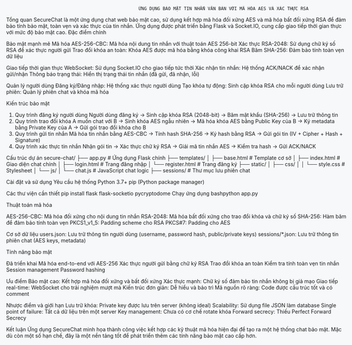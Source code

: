                                                       ỨNG DỤNG BẢO MẬT TIN NHẮN VĂN BẢN VỚI MÃ HÓA AES VÀ XÁC THỰC RSA
Tổng quan
SecureChat là một ứng dụng chat web bảo mật cao, sử dụng kết hợp mã hóa đối xứng AES và mã hóa bất đối xứng RSA để đảm bảo tính bảo mật, toàn vẹn và xác thực của tin nhắn. Ứng dụng được phát triển bằng Flask và Socket.IO, cung cấp giao tiếp thời gian thực với mức độ bảo mật cao.
Đặc điểm chính

Bảo mật mạnh mẽ
Mã hóa AES-256-CBC: Mã hóa nội dung tin nhắn với thuật toán AES 256-bit
Xác thực RSA-2048: Sử dụng chữ ký số RSA để xác thực người gửi
Trao đổi khóa an toàn: Khóa AES được mã hóa bằng khóa công khai RSA
Băm SHA-256: Đảm bảo tính toàn vẹn dữ liệu

Giao tiếp thời gian thực
WebSocket: Sử dụng Socket.IO cho giao tiếp tức thời
Xác nhận tin nhắn: Hệ thống ACK/NACK để xác nhận gửi/nhận
Thông báo trạng thái: Hiển thị trạng thái tin nhắn (đã gửi, đã nhận, lỗi)

Quản lý người dùng
Đăng ký/Đăng nhập: Hệ thống xác thực người dùng
Tạo khóa tự động: Sinh cặp khóa RSA cho mỗi người dùng
Lưu trữ phiên: Quản lý phiên chat và khóa mã hóa

Kiến trúc bảo mật
1. Quy trình đăng ký người dùng
Người dùng đăng ký → Sinh cặp khóa RSA (2048-bit) → Băm mật khẩu (SHA-256) → Lưu trữ thông tin
2. Quy trình trao đổi khóa
A muốn chat với B → Sinh khóa AES ngẫu nhiên → Mã hóa khóa AES bằng Public Key của B → 
Ký metadata bằng Private Key của A → Gửi gói trao đổi khóa cho B
3. Quy trình gửi tin nhắn
Mã hóa tin nhắn bằng AES-CBC → Tính hash SHA-256 → Ký hash bằng RSA → 
Gửi gói tin (IV + Cipher + Hash + Signature)
4. Quy trình xác thực tin nhắn
Nhận gói tin → Xác thực chữ ký RSA → Giải mã tin nhắn AES → Kiểm tra hash → 
Gửi ACK/NACK

Cấu trúc dự án
secure-chat/
├── app.py                 # Ứng dụng Flask chính
├── templates/
│   ├── base.html         # Template cơ sở
│   ├── index.html        # Giao diện chat chính
│   ├── login.html        # Trang đăng nhập
│   └── register.html     # Trang đăng ký
├── static/
│   ├── css/
│   │   └── style.css     # Stylesheet
│   └── js/
│       └── chat.js       # JavaScript chat logic
├── sessions/             # Thư mục lưu phiên chat

Cài đặt và sử dụng
Yêu cầu hệ thống
Python 3.7+
pip (Python package manager)

Các thư viện cần thiết
pip install flask flask-socketio pycryptodome
Chạy ứng dụng
bashpython app.py

Thuật toán mã hóa

AES-256-CBC: Mã hóa đối xứng cho nội dung tin nhắn
RSA-2048: Mã hóa bất đối xứng cho trao đổi khóa và chữ ký số
SHA-256: Hàm băm để đảm bảo tính toàn vẹn
PKCS1_v1_5: Padding scheme cho RSA
PKCS#7: Padding cho AES

Cơ sở dữ liệu
users.json: Lưu trữ thông tin người dùng (username, password hash, public/private keys)
sessions/*.json: Lưu trữ thông tin phiên chat (AES keys, metadata)

Tính năng bảo mật

Đã triển khai
Mã hóa end-to-end với AES-256
Xác thực người gửi bằng chữ ký RSA
Trao đổi khóa an toàn
Kiểm tra tính toàn vẹn tin nhắn
Session management
Password hashing

Ưu điểm
Bảo mật cao: Kết hợp mã hóa đối xứng và bất đối xứng
Xác thực mạnh: Chữ ký số đảm bảo tin nhắn không bị giả mạo
Giao tiếp real-time: WebSocket cho trải nghiệm mượt mà
Kiến trúc đơn giản: Dễ hiểu và bảo trì
Mã nguồn rõ ràng: Code được cấu trúc tốt và có comment

Nhược điểm và giới hạn
Lưu trữ khóa: Private key được lưu trên server (không ideal)
Scalability: Sử dụng file JSON làm database
Single point of failure: Tất cả dữ liệu trên một server
Key management: Chưa có cơ chế rotate khóa
Forward secrecy: Thiếu Perfect Forward Secrecy

Kết luận
Ứng dụng SecureChat minh họa thành công việc kết hợp các kỹ thuật mã hóa hiện đại để tạo ra một hệ thống chat bảo mật. Mặc dù còn một số hạn chế, đây là một nền tảng tốt để phát triển thêm các tính năng bảo mật cao cấp hơn.


<!DOCTYPE html>
<html lang="en">
<head>
    <meta charset="UTF-8">
    <meta name="viewport" content="width=device-width, initial-scale=1.0">
    <title>SecureChat Screenshots</title>
    <style>
        body {
            font-family: -apple-system, BlinkMacSystemFont, 'Segoe UI', 'Roboto', sans-serif;
            max-width: 1200px;
            margin: 0 auto;
            padding: 20px;
            background-color: #f6f8fa;
        }
        
        .container {
            background: white;
            border-radius: 8px;
            padding: 30px;
            box-shadow: 0 1px 3px rgba(0,0,0,0.1);
        }
        
        h1 {
            color: #24292e;
            border-bottom: 1px solid #e1e4e8;
            padding-bottom: 10px;
        }
        
        .image-section {
            margin: 30px 0;
        }
        
        .image-grid {
            display: grid;
            grid-template-columns: 1fr 1fr;
            gap: 20px;
            margin: 20px 0;
        }
        
        .image-container {
            text-align: center;
            border: 1px solid #e1e4e8;
            border-radius: 6px;
            padding: 10px;
            background: #f6f8fa;
        }
        
        .image-container img {
            max-width: 100%;
            height: auto;
            border-radius: 4px;
            box-shadow: 0 2px 8px rgba(0,0,0,0.1);
        }
        
        .image-caption {
            margin-top: 10px;
            font-size: 14px;
            color: #586069;
            font-weight: 500;
        }
        
        .single-image {
            text-align: center;
            margin: 20px 0;
        }
        
        .single-image img {
            max-width: 80%;
            height: auto;
            border: 1px solid #e1e4e8;
            border-radius: 6px;
            box-shadow: 0 2px 8px rgba(0,0,0,0.1);
        }
        
        @media (max-width: 768px) {
            .image-grid {
                grid-template-columns: 1fr;
            }
        }
    </style>
</head>
<body>
    <div class="container">
        <h1>🔒 SecureChat Application Screenshots</h1>
        
        <div class="image-section">
            <h2>Login Interface</h2>
            <div class="image-grid">
                <div class="image-container">
                    <img src="image1.png" alt="SecureChat Login - User ngocngungok">
                    <div class="image-caption">User: ngocngungok</div>
                </div>
                <div class="image-container">
                    <img src="image2.png" alt="SecureChat Login - User toine">
                    <div class="image-caption">User: toine</div>
                </div>
            </div>
        </div>
        
        <div class="image-section">
            <h2>Chat Dashboard</h2>
            <div class="image-grid">
                <div class="image-container">
                    <img src="image3.png" alt="Chat Interface - ngocngungok view">
                    <div class="image-caption">ngocngungok's Dashboard</div>
                </div>
                <div class="image-container">
                    <img src="image4.png" alt="Chat Interface - toine view">
                    <div class="image-caption">toine's Dashboard</div>
                </div>
            </div>
        </div>
        
        <div class="image-section">
            <h2>Application Features</h2>
            <ul>
                <li>✅ Secure user authentication</li>
                <li>✅ Real-time online users list</li>
                <li>✅ Private messaging system</li>
                <li>✅ Secure connection establishment</li>
                <li>✅ Clean, intuitive interface</li>
            </ul>
        </div>
    </div>
</body>
</html>
